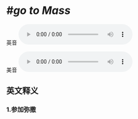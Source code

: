 # ***\#go to Mass*** 
英音
<audio src="./media/go to Mass1_AAC.aac" controls="controls"></audio>

美音
<audio src="./media/go to Mass2_AAC.aac" controls="controls"></audio>



  

英文释义
---
### 1.**参加弥撒**  


